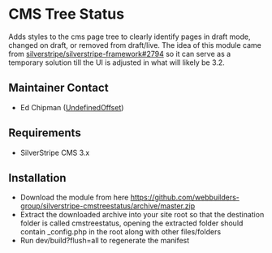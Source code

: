 CMS Tree Status
=================
Adds styles to the cms page tree to clearly identify pages in draft mode, changed on draft, or removed from draft/live. The idea of this module came from [silverstripe/silverstripe-framework#2794](https://github.com/silverstripe/silverstripe-framework/pull/2794) so it can serve as a temporary solution till the UI is adjusted in what will likely be 3.2.

## Maintainer Contact
* Ed Chipman ([UndefinedOffset](https://github.com/UndefinedOffset))

## Requirements
* SilverStripe CMS 3.x


## Installation
* Download the module from here https://github.com/webbuilders-group/silverstripe-cmstreestatus/archive/master.zip
* Extract the downloaded archive into your site root so that the destination folder is called cmstreestatus, opening the extracted folder should contain _config.php in the root along with other files/folders
* Run dev/build?flush=all to regenerate the manifest